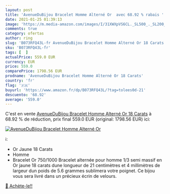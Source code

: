 ```yaml
---
layout: post
title: 'AvenueDuBijou Bracelet Homme Alterné Or  avec 68.92 % rabais '
date: 2021-01-25 01:39:13
image: 'https://m.media-amazon.com/images/I/31XWXpVS6CL._SL500_._SL200_.jpg'
comments: true
category: ofertas
author: ring
slug: 'B073RFQ43L-fr AvenueDuBijou Bracelet Homme Alterné Or 18 Carats'
sku: 'B073RFQ43L-fr'
tags: [  ]
actualPrice: 559.0 EUR
currency: EUR
price: 559.0
comparePrice: 1798.56 EUR
prodname: 'AvenueDuBijou Bracelet Homme Alterné Or 18 Carats'
country: 'fr'
flag: '🇫🇷'
buyurl: 'https://www.amazon.fr/dp/B073RFQ43L/?tag=tolees0d-21'
descuento: '68.92'
average: '559.0'
---
```


C'est en vente [AvenueDuBijou Bracelet Homme Alterné Or 18 Carats](https://www.amazon.fr/dp/B073RFQ43L/?tag=tolees0d-21)  à  68.92 % de réduction, prix final  559.0 EUR (original: 1798.56 EUR) ici:

[![AvenueDuBijou Bracelet Homme Alterné Or ](https://m.media-amazon.com/images/I/31XWXpVS6CL._SL500_._SL200_.jpg)](https://www.amazon.fr/dp/B073RFQ43L/?tag=tolees0d-21)

ℹ️:

- Or Jaune 18 Carats
- Homme
- Bracelet Or 750/1000 Bracelet alternée pour homme 1/3 semi massif en Or jaune 18 carats dune longueur de 21 centimètres et 4 millimètres de largeur dun poids de 5.6 grammes sublimera votre poignet. Ce bijou vous sera livré dans un précieux écrin de velours.

[🛒 Achète-le!!](https://www.amazon.fr/dp/B073RFQ43L/?tag=tolees0d-21)

